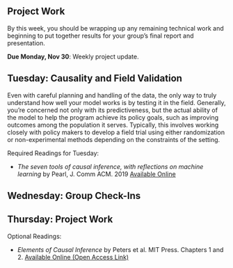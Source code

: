 ## Project Work
By this week, you should be wrapping up any remaining
technical work and beginning to put together results for your
group’s final report and presentation. 

**Due Monday, Nov 30**: Weekly project update.

## Tuesday: Causality and Field Validation
Even with careful planning and handling of the data, the only way to
truly understand how well your model works is by testing it in the
field. Generally, you’re concerned not only with its predictiveness,
but the actual ability of the model to help the program achieve its
policy goals, such as improving outcomes among the population it
serves. Typically, this involves working closely with policy makers to
develop a field trial using either randomization or non-experimental
methods depending on the constraints of the setting. 

Required Readings for Tuesday:
- *The seven tools of causal inference, with reflections on machine learning* by Pearl, J. Comm ACM. 2019 [Available Online](https://ftp.cs.ucla.edu/pub/stat_ser/r481.pdf)

## Wednesday: Group Check-Ins

## Thursday: Project Work

Optional Readings:
- *Elements of Causal Inference* by Peters et al. MIT Press. Chapters 1 and 2. [Available Online (Open Access Link)](https://mitpress.mit.edu/books/elements-causal-inference)
